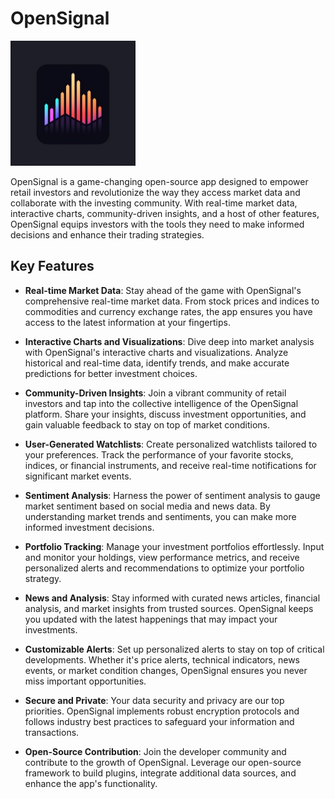 # OpenSignal

<img src="resources/logo.png" alt="OpenSignal Logo" width="200px">

OpenSignal is a game-changing open-source app designed to empower retail investors and revolutionize the way they access market data and collaborate with the investing community. With real-time market data, interactive charts, community-driven insights, and a host of other features, OpenSignal equips investors with the tools they need to make informed decisions and enhance their trading strategies.

## Key Features

- **Real-time Market Data**: Stay ahead of the game with OpenSignal's comprehensive real-time market data. From stock prices and indices to commodities and currency exchange rates, the app ensures you have access to the latest information at your fingertips.

- **Interactive Charts and Visualizations**: Dive deep into market analysis with OpenSignal's interactive charts and visualizations. Analyze historical and real-time data, identify trends, and make accurate predictions for better investment choices.

- **Community-Driven Insights**: Join a vibrant community of retail investors and tap into the collective intelligence of the OpenSignal platform. Share your insights, discuss investment opportunities, and gain valuable feedback to stay on top of market conditions.

- **User-Generated Watchlists**: Create personalized watchlists tailored to your preferences. Track the performance of your favorite stocks, indices, or financial instruments, and receive real-time notifications for significant market events.

- **Sentiment Analysis**: Harness the power of sentiment analysis to gauge market sentiment based on social media and news data. By understanding market trends and sentiments, you can make more informed investment decisions.

- **Portfolio Tracking**: Manage your investment portfolios effortlessly. Input and monitor your holdings, view performance metrics, and receive personalized alerts and recommendations to optimize your portfolio strategy.

- **News and Analysis**: Stay informed with curated news articles, financial analysis, and market insights from trusted sources. OpenSignal keeps you updated with the latest happenings that may impact your investments.

- **Customizable Alerts**: Set up personalized alerts to stay on top of critical developments. Whether it's price alerts, technical indicators, news events, or market condition changes, OpenSignal ensures you never miss important opportunities.

- **Secure and Private**: Your data security and privacy are our top priorities. OpenSignal implements robust encryption protocols and follows industry best practices to safeguard your information and transactions.

- **Open-Source Contribution**: Join the developer community and contribute to the growth of OpenSignal. Leverage our open-source framework to build plugins, integrate additional data sources, and enhance the app's functionality.

